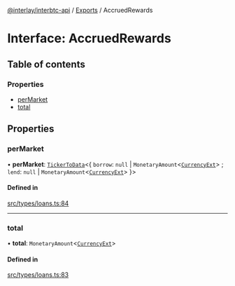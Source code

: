 [@interlay/interbtc-api](../README.md) / [Exports](../modules.md) / AccruedRewards

# Interface: AccruedRewards

## Table of contents

### Properties

- [perMarket](AccruedRewards.md#permarket)
- [total](AccruedRewards.md#total)

## Properties

### <a id="permarket" name="permarket"></a> perMarket

• **perMarket**: [`TickerToData`](../modules.md#tickertodata)\<\{ `borrow`: ``null`` \| `MonetaryAmount`\<[`CurrencyExt`](../modules.md#currencyext)\> ; `lend`: ``null`` \| `MonetaryAmount`\<[`CurrencyExt`](../modules.md#currencyext)\>  }\>

#### Defined in

[src/types/loans.ts:84](https://github.com/interlay/interbtc-api/blob/1c0379f56248ac2da57930d5704199f69f941aa8/src/types/loans.ts#L84)

___

### <a id="total" name="total"></a> total

• **total**: `MonetaryAmount`\<[`CurrencyExt`](../modules.md#currencyext)\>

#### Defined in

[src/types/loans.ts:83](https://github.com/interlay/interbtc-api/blob/1c0379f56248ac2da57930d5704199f69f941aa8/src/types/loans.ts#L83)
